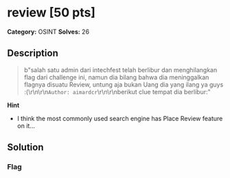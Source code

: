 # review [50 pts]

**Category:** OSINT
**Solves:** 26

## Description
>b"salah satu admin dari intechfest telah berlibur dan menghilangkan flag dari challenge ini, namun dia bilang bahwa dia meninggalkan flagnya disuatu Review, untung aja bukan Uang dia yang ilang ya guys :(\r\n\r\n`Author: aimardcr`\r\n\r\nberikut clue tempat dia berlibur:"

**Hint**
* I think the most commonly used search engine has Place Review feature on it...

## Solution

### Flag

